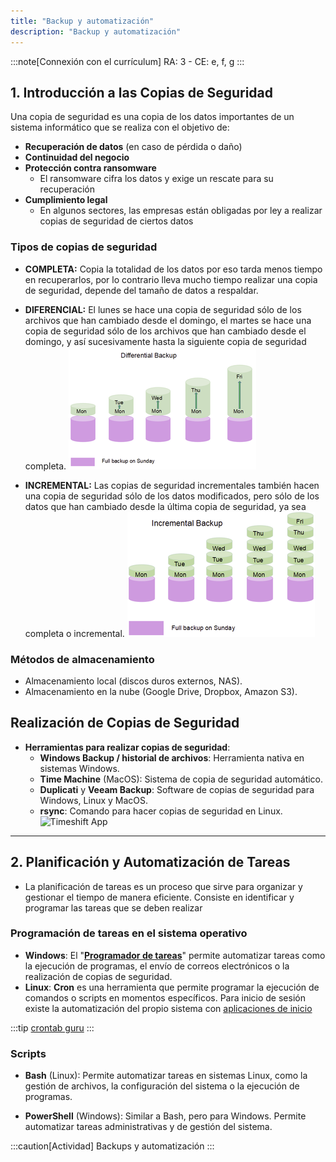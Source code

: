 ```yaml
---
title: "Backup y automatización"
description: "Backup y automatización"
---
```


:::note[Connexión con el currículum]
RA: 3 - CE: e, f, g
:::

## 1. Introducción a las Copias de Seguridad
  Una copia de seguridad es una copia de los datos importantes de un sistema informático que se realiza con el objetivo de:
    
  - **Recuperación de datos** (en caso de pérdida o daño)
  - **Continuidad del negocio**
  - **Protección contra ransomware**
    - El ransomware cifra los datos y exige un rescate para su recuperación
  - **Cumplimiento legal**
    -  En algunos sectores, las empresas están obligadas por ley a realizar copias de seguridad de ciertos datos
### Tipos de copias de seguridad
- **COMPLETA:** Copia la totalidad de los datos por eso tarda menos tiempo en recuperarlos, por lo contrario lleva mucho tiempo realizar una copia de seguridad, depende del tamaño de datos a respaldar.
- **DIFERENCIAL:** El lunes se hace una copia de seguridad sólo de los archivos que han cambiado desde el domingo, el martes se hace una copia de seguridad sólo de los archivos que han cambiado desde el domingo, y así sucesivamente hasta la siguiente copia de seguridad completa.
 ![backup diferencial](../../../../assets/ut3/bk-diferencial.png)

- **INCREMENTAL:**  Las copias de seguridad incrementales también hacen una copia de seguridad sólo de los datos modificados, pero sólo de los datos que han cambiado desde la última copia de seguridad, ya sea completa o incremental.
 ![backup incremental](../../../../assets/ut3/bk-incremental.png)



### Métodos de almacenamiento
- Almacenamiento local (discos duros externos, NAS).
- Almacenamiento en la nube (Google Drive, Dropbox, Amazon S3).

## Realización de Copias de Seguridad
   - **Herramientas para realizar copias de seguridad**:
     - **Windows Backup / historial de archivos**: Herramienta nativa en sistemas Windows.
     - **Time Machine** (MacOS): Sistema de copia de seguridad automático.
     - **Duplicati** y **Veeam Backup**: Software de copias de seguridad para Windows, Linux y MacOS.
     - **rsync**: Comando para hacer copias de seguridad en Linux.
![Timeshift App](https://www.redeszone.net/app/uploads-redeszone.net/2017/10/TimeShift-Linux.png)
---

## 2. Planificación y Automatización de Tareas
   - La planificación de tareas es un proceso que sirve para organizar y gestionar el tiempo de manera eficiente. Consiste en identificar y programar las tareas que se deben realizar

### Programación de tareas en el sistema operativo

- **Windows**: El "**[Programador de tareas](../ut32-wintasks)**" permite automatizar tareas como la ejecución de programas, el envío de correos electrónicos o la realización de copias de seguridad.
- **Linux**: **Cron** es una herramienta que permite programar la ejecución de comandos o scripts en momentos específicos. Para inicio de sesión existe la automatización del propio sistema con [aplicaciones de inicio](../ut32-linuxtasks)
  
:::tip
[crontab guru](https://crontab.guru)
:::

### Scripts

- **Bash** (Linux): Permite automatizar tareas en sistemas Linux, como la gestión de archivos, la configuración del sistema o la ejecución de programas.

- **PowerShell** (Windows): Similar a Bash, pero para Windows. Permite automatizar tareas administrativas y de gestión del sistema.

:::caution[Actividad]
Backups y automatización
:::
